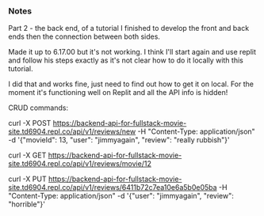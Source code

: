 ### Notes ###

Part 2 - the back end, of a tutorial I finished to develop the front and back ends then the connection between both sides.

Made it up to 6.17.00 but it's not working.
I think I'll start again and use replit and follow his steps exactly as it's not clear how to do it locally with this tutorial.

I did that and works fine, just need to find out how to get it on local. For the moment it's functioning well on Replit and all the API info is hidden!

CRUD commands:

curl -X POST https://backend-api-for-fullstack-movie-site.td6904.repl.co/api/v1/reviews/new -H "Content-Type: application/json" -d '{"movieId": 13, "user": "jimmyagain", "review": "really rubbish"}'

curl -X GET https://backend-api-for-fullstack-movie-site.td6904.repl.co/api/v1/reviews/movie/12

curl -X PUT https://backend-api-for-fullstack-movie-site.td6904.repl.co/api/v1/reviews/6411b72c7ea10e6a5b0e05ba -H "Content-Type: application/json" -d '{"user": "jimmyagain", "review": "horrible"}'